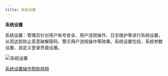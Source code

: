 ```yaml
---
title: 系统设置
---
```

**系统设置**  

系统设置：管理员针对用户账号安全、用户违规操作、日志维护等进行系统设置，从而达到防止恶意破解密码、警示用户违规操作等效果。系统设置包括，系统参数设置、自定义登录界面设置。  

![系统设置](image/系统设置.png)  

[系统设置操作帮助视频](https://mp.weixin.qq.com/s/A0S_PKaXrFIuq9o8C7tKmA)  

